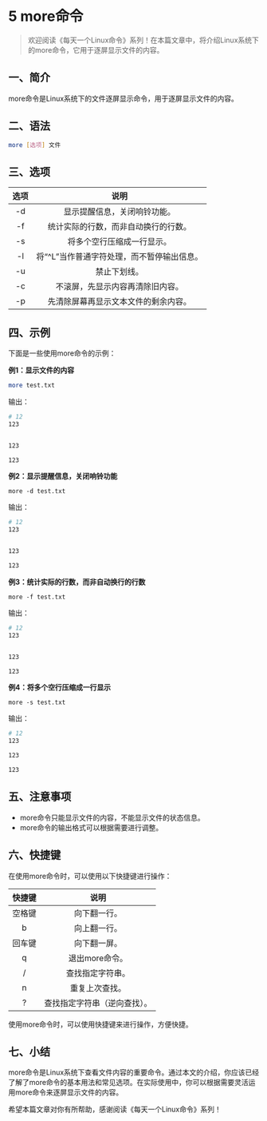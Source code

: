 # 5 more命令



> 欢迎阅读《每天一个Linux命令》系列！在本篇文章中，将介绍Linux系统下的more命令，它用于逐屏显示文件的内容。
>

## 一、简介

more命令是Linux系统下的文件逐屏显示命令，用于逐屏显示文件的内容。



## 二、语法

```bash
more [选项] 文件
```



## 三、选项


| 选项 |                    说明                    |
| :--: | :----------------------------------------: |
|  -d  |        显示提醒信息，关闭响铃功能。        |
|  -f  |    统计实际的行数，而非自动换行的行数。    |
|  -s  |         将多个空行压缩成一行显示。         |
|  -l  | 将“^L”当作普通字符处理，而不暂停输出信息。 |
|  -u  |                禁止下划线。                |
|  -c  |      不滚屏，先显示内容再清除旧内容。      |
|  -p  |    先清除屏幕再显示文本文件的剩余内容。    |



## 四、示例

下面是一些使用more命令的示例：

**例1：显示文件的内容**

```bash
more test.txt
```

输出：

```bash
# 12
123


123

123

```

**例2：显示提醒信息，关闭响铃功能**

```
more -d test.txt
```

输出：

```bash
# 12
123


123

123

```

**例3：统计实际的行数，而非自动换行的行数**

```
more -f test.txt
```

输出：

```bash
# 12
123


123

123

```

**例4：将多个空行压缩成一行显示**

```
more -s test.txt
```

输出：

```bash
# 12
123

123

123

```



## 五、注意事项

- more命令只能显示文件的内容，不能显示文件的状态信息。
- more命令的输出格式可以根据需要进行调整。



## 六、快捷键

在使用more命令时，可以使用以下快捷键进行操作：

| 快捷键 |             说明             |
| :----: | :--------------------------: |
| 空格键 |         向下翻一行。         |
|   b    |         向上翻一行。         |
| 回车键 |         向下翻一屏。         |
|   q    |        退出more命令。        |
|   /    |       查找指定字符串。       |
|   n    |        重复上次查找。        |
|   ?    | 查找指定字符串（逆向查找）。 |

使用more命令时，可以使用快捷键来进行操作，方便快捷。



## 七、小结

more命令是Linux系统下查看文件内容的重要命令。通过本文的介绍，你应该已经了解了more命令的基本用法和常见选项。在实际使用中，你可以根据需要灵活运用more命令来逐屏显示文件的内容。

希望本篇文章对你有所帮助，感谢阅读《每天一个Linux命令》系列！